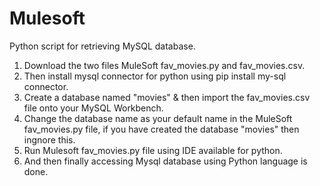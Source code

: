 # Mulesoft
Python script for retrieving MySQL database.
1. Download the two files MuleSoft fav_movies.py and fav_movies.csv.
2. Then install mysql connector for python using pip install my-sql connector.
3. Create a database named "movies" & then import the fav_movies.csv file onto your MySQL Workbench.
4. Change the database name as your default name in the MuleSoft fav_movies.py file, if you have created the database "movies" then ingnore this.
5. Run Mulesoft fav_movies.py file using IDE available for python.
6. And then finally accessing Mysql database using Python language is done.
